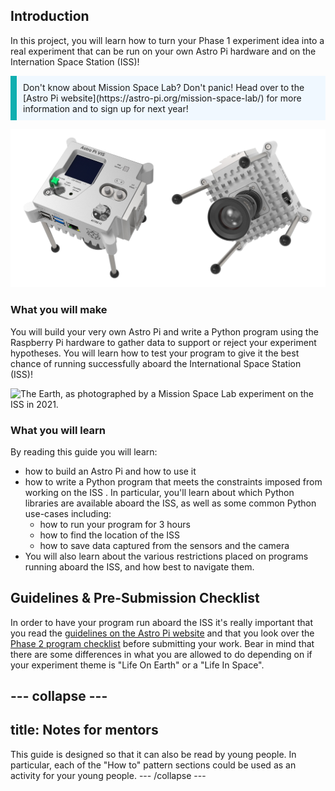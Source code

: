 ## Introduction

In this project, you will learn how to turn your Phase 1 experiment idea into a real experiment that can be run on your own Astro Pi hardware and on the Internation Space Station (ISS)!

<p style="border-left: solid; border-width:10px; border-color: #0faeb0; background-color: aliceblue; padding: 10px;">
Don't know about Mission Space Lab? Don't panic! Head over to the [Astro Pi website](https://astro-pi.org/mission-space-lab/) for more information and to sign up for next year!
</p>

![Two views of the Astro Pi, showing the front panel (with some of the sensors) and the camera.](images/astro-pi-double.png)

### What you will make

You will build your very own Astro Pi and write a Python program using the Raspberry Pi hardware to gather data to support or reject your experiment hypotheses. You will learn how to test your program to give it the best chance of running successfully aboard the International Space Station (ISS)!

![The Earth, as photographed by a Mission Space Lab experiment on the ISS in 2021.](images/astrocmp-2021.gif)

### What you will learn

By reading this guide you will learn:
* how to build an Astro Pi and how to use it
* how to write a Python program that meets the constraints imposed from working on the ISS . In particular, you'll learn about which Python libraries are available aboard the ISS, as well as some common Python use-cases including:
  * how to run your program for 3 hours
  * how to find the location of the ISS
  * how to save data captured from the sensors and the camera
* You will also learn about the various restrictions placed on programs running aboard the ISS, and how best to navigate them.

## Guidelines & Pre-Submission Checklist

In order to have your program run aboard the ISS it's really important that you read the [guidelines on the Astro Pi website](https://astro-pi.org/mission-space-lab/guidelines) and that you look over the [Phase 2 program checklist](https://astro-pi.org/mission-space-lab/guidelines/program-checklist) before submitting your work. Bear in mind that there are some differences in what you are allowed to do depending on if your experiment theme is "Life On Earth" or a "Life In Space".

--- collapse ---
---
title: Notes for mentors
---
This guide is designed so that it can also be read by young people. In particular,
each of the "How to" pattern sections could be used as an activity for your young people.
--- /collapse ---
